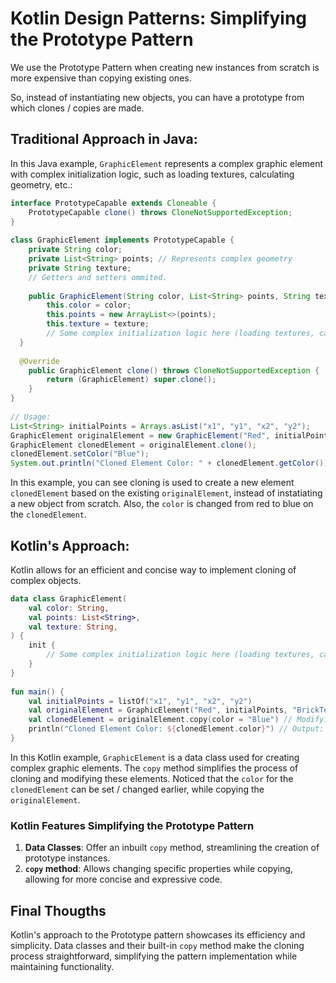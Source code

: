 # Kotlin Design Patterns: Simplifying the Prototype Pattern

We use the Prototype Pattern when creating new instances from scratch is more expensive than copying existing ones.

So, instead of instantiating new objects, you can have a prototype from which clones / copies are made.

## Traditional Approach in Java:

In this Java example, `GraphicElement` represents a complex graphic element with complex initialization logic, such as loading textures, calculating geometry, etc.:

```java
interface PrototypeCapable extends Cloneable {  
    PrototypeCapable clone() throws CloneNotSupportedException;  
}  
  
class GraphicElement implements PrototypeCapable {  
    private String color;  
    private List<String> points; // Represents complex geometry  
    private String texture;  
    // Getters and setters ommited.  
  
    public GraphicElement(String color, List<String> points, String texture) {  
        this.color = color;  
        this.points = new ArrayList<>(points);  
        this.texture = texture;  
        // Some complex initialization logic here (loading textures, calculating geometry, etc.)  
  }  
  
  @Override  
    public GraphicElement clone() throws CloneNotSupportedException {  
        return (GraphicElement) super.clone();  
    }  
}  
  
// Usage:  
List<String> initialPoints = Arrays.asList("x1", "y1", "x2", "y2");  
GraphicElement originalElement = new GraphicElement("Red", initialPoints, "BrickTexture");  
GraphicElement clonedElement = originalElement.clone();  
clonedElement.setColor("Blue");  
System.out.println("Cloned Element Color: " + clonedElement.getColor()); // Output: Blue
```

In this example, you can see cloning is used to create a new element `clonedElement` based on the existing `originalElement`, instead of instatiating a new object from scratch. Also, the `color` is changed from red to blue on the `clonedElement`.

## Kotlin's Approach:
Kotlin allows for an efficient and concise way to implement cloning of complex objects.

```kotlin
data class GraphicElement(  
    val color: String,  
    val points: List<String>,  
    val texture: String,  
) {  
    init {  
        // Some complex initialization logic here (loading textures, calculating geometry, etc.)    
    }  
}  
  
fun main() {  
    val initialPoints = listOf("x1", "y1", "x2", "y2")  
    val originalElement = GraphicElement("Red", initialPoints, "BrickTexture")  
    val clonedElement = originalElement.copy(color = "Blue") // Modifying color while cloning  
    println("Cloned Element Color: ${clonedElement.color}") // Output: Blue  
}
```
In this Kotlin example, `GraphicElement` is a data class used for creating complex graphic elements. The `copy` method simplifies the process of cloning and modifying these elements.
Noticed that the `color` for the `clonedElement` can be set / changed earlier, while copying the `originalElement`.


### Kotlin Features Simplifying the Prototype Pattern

1.  **Data Classes**: Offer an inbuilt `copy` method, streamlining the creation of prototype instances.
2.  **`copy` method**: Allows changing specific properties while copying, allowing for more concise and expressive code.

## Final Thougths
Kotlin's approach to the Prototype pattern showcases its efficiency and simplicity. Data classes and their built-in `copy` method make the cloning process straightforward, simplifying the pattern implementation while maintaining functionality.
